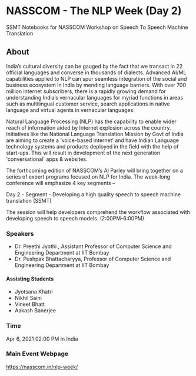 # NASSCOM - The NLP Week (Day 2)

SSMT Notebooks for NASSCOM Workshop on Speech To Speech Machine Translation

## About

India’s cultural diversity can be gauged by the fact that we transact in 22 official languages and converse in thousands of dialects. Advanced AI/ML capabilities applied to NLP can spur seamless integration of the social and business ecosystem in India by mending language barriers. With over 700 million internet subscribers, there is a rapidly growing demand for understanding India’s vernacular languages for myriad functions in areas such as multilingual customer service, search applications in native language and virtual agents in vernacular languages.

Natural Language Processing (NLP) has the capability to enable wider reach of information aided by Internet explosion across the country. Initiatives like the National Language Translation Mission by Govt of India are aiming to create a ‘voice-based internet’ and have Indian Language technology systems and products deployed in the field with the help of start-ups. This will result in development of the next generation 'conversational' apps & websites.

The forthcoming edition of NASSCOM’s AI Parley will bring together on a series of expert programs focused on NLP for India. The week-long conference will emphasize 4 key segments –

Day 2 - Segment - Developing a high quality speech to speech machine translation (SSMT)

The session will help developers comprehend the workflow associated with developing speech to speech models. (2:00PM-6:00PM)

### Speakers

- Dr. Preethi Jyothi , Assistant Professor of Computer Science and Engineering Department at IIT Bombay
- Dr. Pushpak Bhattacharyya, Professor of Computer Science and Engineering Department at IIT Bombay

#### Assisting Students

- Jyotsana Khatri
- Nikhil Saini
- Vineet Bhatt
- Aakash Banerjee

### Time
Apr 6, 2021 02:00 PM in India

### Main Event Webpage
https://nasscom.in/nlp-week/
